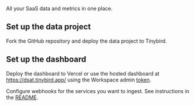 All your SaaS data and metrics in one place.

## Set up the data project

Fork the GitHub repository and deploy the data project to Tinybird.

## Set up the dashboard

Deploy the dashboard to Vercel or use the hosted dashboard at https://dsat.tinybird.app/ using the Workspace admin [token](https://app.tinybird.co/tokens).

Configure webhooks for the services you want to ingest. See instructions in the [README](https://github.com/tinybirdco/dev-stack-analytics-template/blob/main/README.md).
